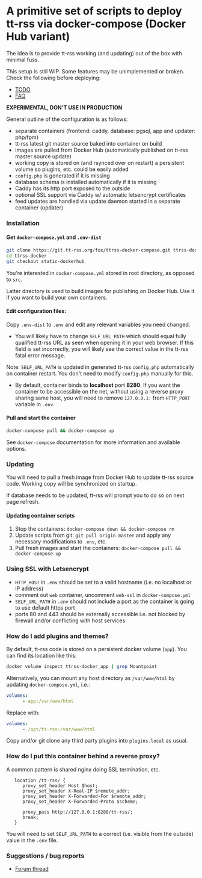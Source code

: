 # A primitive set of scripts to deploy tt-rss via docker-compose (Docker Hub variant)

The idea is to provide tt-rss working (and updating) out of the box with minimal fuss.

This setup is still WIP. Some features may be unimplemented or broken. Check the following
before deploying:

- [TODO](https://git.tt-rss.org/fox/ttrss-docker-compose/wiki/TODO)
- [FAQ](https://git.tt-rss.org/fox/ttrss-docker-compose/wiki#faq)

**EXPERIMENTAL, DON'T USE IN PRODUCTION**

General outline of the configuration is as follows:

 - separate containers (frontend: caddy, database: pgsql, app and updater: php/fpm)
 - tt-rss latest git master source baked into container on build
 - images are pulled from Docker Hub (automatically published on tt-rss master source update)
 - working copy is stored on (and rsynced over on restart) a persistent volume so plugins, etc. could be easily added
 - ``config.php`` is generated if it is missing
 - database schema is installed automatically if it is missing
 - Caddy has its http port exposed to the outside
 - optional SSL support via Caddy w/ automatic letsencrypt certificates
 - feed updates are handled via update daemon started in a separate container (updater)

### Installation

#### Get ``docker-compose.yml`` and ``.env-dist``

```sh
git clone https://git.tt-rss.org/fox/ttrss-docker-compose.git ttrss-docker
cd ttrss-docker
git checkout static-dockerhub
```

You're interested in ``docker-compose.yml`` stored in root directory, as opposed to ``src``.

Latter directory is used to build images for publishing on Docker Hub. Use it if you 
want to build your own containers.

#### Edit configuration files:

Copy ``.env-dist`` to ``.env`` and edit any relevant variables you need changed.

* You will likely have to change ``SELF_URL_PATH`` which should equal fully qualified tt-rss
URL as seen when opening it in your web browser. If this field is set incorrectly, you will
likely see the correct value in the tt-rss fatal error message.

Note: ``SELF_URL_PATH`` is updated in generated tt-rss ``config.php`` automatically on container
restart. You don't need to modify ``config.php`` manually for this.

* By default, container binds to **localhost** port **8280**. If you want the container to be
accessible on the net, without using a reverse proxy sharing same host, you will need to
remove ``127.0.0.1:`` from ``HTTP_PORT`` variable in ``.env``.

#### Pull and start the container

```sh
docker-compose pull && docker-compose up
```

See ``docker-compose`` documentation for more information and available options.

### Updating

You will need to pull a fresh image from Docker Hub to update tt-rss source code. Working copy
will be synchronized on startup.

If database needs to be updated, tt-rss will prompt you to do so on next page refresh.

#### Updating container scripts

1. Stop the containers: ``docker-compose down && docker-compose rm``
2. Update scripts from git: ``git pull origin master`` and apply any necessary modifications to ``.env``, etc.
3. Pull fresh images and start the containers: ``docker-compose pull && docker-compose up``

### Using SSL with Letsencrypt

 - ``HTTP_HOST`` in ``.env`` should be set to a valid hostname (i.e. no localhost or IP address)
 - comment out ``web`` container, uncomment ``web-ssl`` in ``docker-compose.yml``
 - ``SELF_URL_PATH`` in ``.env`` should not include a port as the container is going to use default https port
 - ports 80 and 443 should be externally accessible i.e. not blocked by firewall and/or conflicting with host services

### How do I add plugins and themes?

By default, tt-rss code is stored on a persistent docker volume (``app``). You can find
its location like this:

```sh
docker volume inspect ttrss-docker_app | grep Mountpoint
```

Alternatively, you can mount any host directory as ``/var/www/html`` by updating ``docker-compose.yml``, i.e.:

```yml
volumes:
      - app:/var/www/html
```

Replace with:

```yml
volumes:
      - /opt/tt-rss:/var/www/html
```

Copy and/or git clone any third party plugins into ``plugins.local`` as usual.

### How do I put this container behind a reverse proxy?

A common pattern is shared nginx doing SSL termination, etc.

```nginx
   location /tt-rss/ {
      proxy_set_header Host $host;
      proxy_set_header X-Real-IP $remote_addr;
      proxy_set_header X-Forwarded-For $remote_addr;
      proxy_set_header X-Forwarded-Proto $scheme;

      proxy_pass http://127.0.0.1:8280/tt-rss/;
      break;
   }
```

You will need to set ``SELF_URL_PATH`` to a correct (i.e. visible from the outside) value in the ``.env`` file.

### Suggestions / bug reports

- [Forum thread](https://community.tt-rss.org/t/docker-compose-tt-rss/2894)
